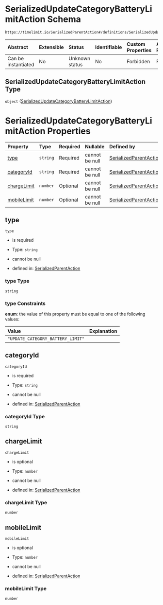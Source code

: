 # SerializedUpdateCategoryBatteryLimitAction Schema

```txt
https://timelimit.io/SerializedParentAction#/definitions/SerializedUpdateCategoryBatteryLimitAction
```



| Abstract            | Extensible | Status         | Identifiable | Custom Properties | Additional Properties | Access Restrictions | Defined In                                                                                       |
| :------------------ | :--------- | :------------- | :----------- | :---------------- | :-------------------- | :------------------ | :----------------------------------------------------------------------------------------------- |
| Can be instantiated | No         | Unknown status | No           | Forbidden         | Forbidden             | none                | [SerializedParentAction.schema.json*](SerializedParentAction.schema.json "open original schema") |

## SerializedUpdateCategoryBatteryLimitAction Type

`object` ([SerializedUpdateCategoryBatteryLimitAction](serializedparentaction-definitions-serializedupdatecategorybatterylimitaction.md))

# SerializedUpdateCategoryBatteryLimitAction Properties

| Property                    | Type     | Required | Nullable       | Defined by                                                                                                                                                                                                                                                     |
| :-------------------------- | :------- | :------- | :------------- | :------------------------------------------------------------------------------------------------------------------------------------------------------------------------------------------------------------------------------------------------------------- |
| [type](#type)               | `string` | Required | cannot be null | [SerializedParentAction](serializedparentaction-definitions-serializedupdatecategorybatterylimitaction-properties-type.md "https://timelimit.io/SerializedParentAction#/definitions/SerializedUpdateCategoryBatteryLimitAction/properties/type")               |
| [categoryId](#categoryid)   | `string` | Required | cannot be null | [SerializedParentAction](serializedparentaction-definitions-serializedupdatecategorybatterylimitaction-properties-categoryid.md "https://timelimit.io/SerializedParentAction#/definitions/SerializedUpdateCategoryBatteryLimitAction/properties/categoryId")   |
| [chargeLimit](#chargelimit) | `number` | Optional | cannot be null | [SerializedParentAction](serializedparentaction-definitions-serializedupdatecategorybatterylimitaction-properties-chargelimit.md "https://timelimit.io/SerializedParentAction#/definitions/SerializedUpdateCategoryBatteryLimitAction/properties/chargeLimit") |
| [mobileLimit](#mobilelimit) | `number` | Optional | cannot be null | [SerializedParentAction](serializedparentaction-definitions-serializedupdatecategorybatterylimitaction-properties-mobilelimit.md "https://timelimit.io/SerializedParentAction#/definitions/SerializedUpdateCategoryBatteryLimitAction/properties/mobileLimit") |

## type



`type`

*   is required

*   Type: `string`

*   cannot be null

*   defined in: [SerializedParentAction](serializedparentaction-definitions-serializedupdatecategorybatterylimitaction-properties-type.md "https://timelimit.io/SerializedParentAction#/definitions/SerializedUpdateCategoryBatteryLimitAction/properties/type")

### type Type

`string`

### type Constraints

**enum**: the value of this property must be equal to one of the following values:

| Value                             | Explanation |
| :-------------------------------- | :---------- |
| `"UPDATE_CATEGORY_BATTERY_LIMIT"` |             |

## categoryId



`categoryId`

*   is required

*   Type: `string`

*   cannot be null

*   defined in: [SerializedParentAction](serializedparentaction-definitions-serializedupdatecategorybatterylimitaction-properties-categoryid.md "https://timelimit.io/SerializedParentAction#/definitions/SerializedUpdateCategoryBatteryLimitAction/properties/categoryId")

### categoryId Type

`string`

## chargeLimit



`chargeLimit`

*   is optional

*   Type: `number`

*   cannot be null

*   defined in: [SerializedParentAction](serializedparentaction-definitions-serializedupdatecategorybatterylimitaction-properties-chargelimit.md "https://timelimit.io/SerializedParentAction#/definitions/SerializedUpdateCategoryBatteryLimitAction/properties/chargeLimit")

### chargeLimit Type

`number`

## mobileLimit



`mobileLimit`

*   is optional

*   Type: `number`

*   cannot be null

*   defined in: [SerializedParentAction](serializedparentaction-definitions-serializedupdatecategorybatterylimitaction-properties-mobilelimit.md "https://timelimit.io/SerializedParentAction#/definitions/SerializedUpdateCategoryBatteryLimitAction/properties/mobileLimit")

### mobileLimit Type

`number`
